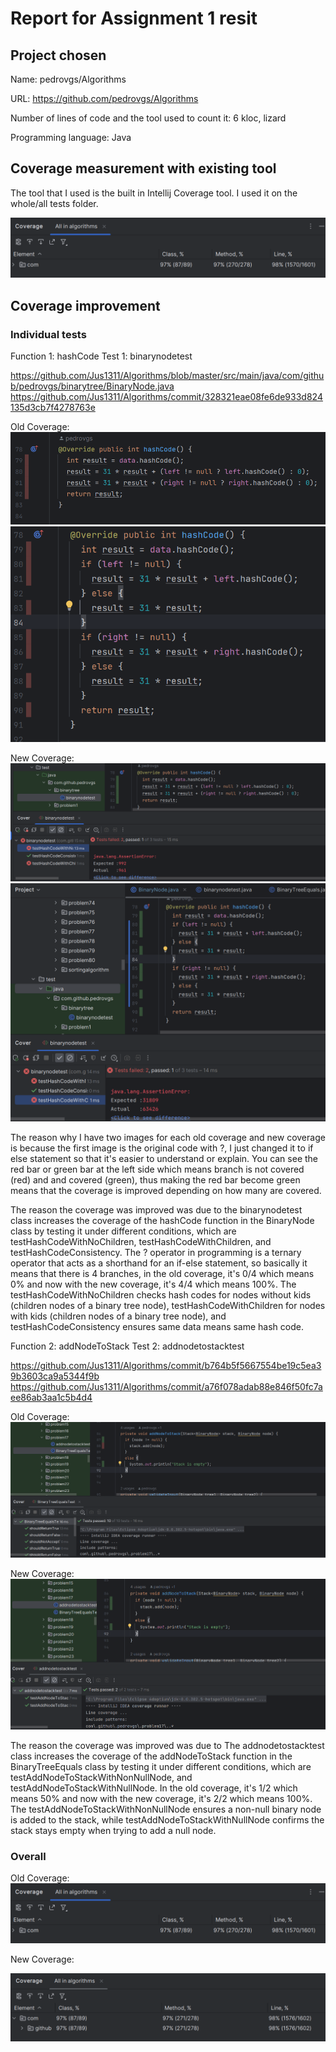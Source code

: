 # Report for Assignment 1 resit

## Project chosen

Name: pedrovgs/Algorithms

URL: https://github.com/pedrovgs/Algorithms

Number of lines of code and the tool used to count it: 6 kloc, lizard

Programming language: Java

## Coverage measurement with existing tool

The tool that I used is the built in Intellij Coverage tool. I used it on the whole/all tests folder.

![no alt](https://github.com/Jus1311/Algorithms/blob/master/images/coverage.png)

## Coverage improvement

### Individual tests

Function 1: hashCode
Test 1: binarynodetest

https://github.com/Jus1311/Algorithms/blob/master/src/main/java/com/github/pedrovgs/binarytree/BinaryNode.java
https://github.com/Jus1311/Algorithms/commit/328321eae08fe6de933d824135d3cb7f4278763e

Old Coverage:
![no alt](https://github.com/Jus1311/Algorithms/blob/master/images/Oldcoverage1%20ver1.png)
![no alt](https://github.com/Jus1311/Algorithms/blob/master/images/Oldcoverage1%20ver2.png)

New Coverage:
![no alt](https://github.com/Jus1311/Algorithms/blob/master/images/Newcoverage1%20ver1.png)
![no alt](https://github.com/Jus1311/Algorithms/blob/master/images/Newcoverage1%20ver2.png)

The reason why I have two images for each old coverage and new coverage is because the first image is the original code with ?, I just changed it to if else statement so that it's easier to understand or explain. You can see the red bar or green bar at the left side which means branch is not covered (red) and and covered (green), thus making the red bar become green means that the coverage is improved depending on how many are covered.

<State the coverage improvement with a number and elaborate on why the coverage is improved>
The reason the coverage was improved was due to the binarynodetest class increases the coverage of the hashCode function in the BinaryNode class by testing it under different conditions, which are testHashCodeWithNoChildren, testHashCodeWithChildren, and testHashCodeConsistency. The ? operator in programming is a ternary operator that acts as a shorthand for an if-else statement, so basically it means that there is 4 branches, in the old coverage, it's 0/4 which means 0% and now with the new coverage, it's 4/4 which means 100%. The testHashCodeWithNoChildren checks hash codes for nodes without kids (children nodes of a binary tree node), testHashCodeWithChildren for nodes with kids (children nodes of a binary tree node), and testHashCodeConsistency ensures same data means same hash code.

Function 2: addNodeToStack
Test 2: addnodetostacktest

https://github.com/Jus1311/Algorithms/commit/b764b5f5667554be19c5ea39b3603ca9a5344f9b
https://github.com/Jus1311/Algorithms/commit/a76f078adab88e846f50fc7aee86ab3aa1c5b4d4

Old Coverage:
![no alt](https://github.com/Jus1311/Algorithms/blob/master/images/oldcoveragefunction2.png)

New Coverage:
![no alt](https://github.com/Jus1311/Algorithms/blob/master/images/newcoveragefunction2.png)

<State the coverage improvement with a number and elaborate on why the coverage is improved>
The reason the coverage was improved was due to The addnodetostacktest class increases the coverage of the addNodeToStack function in the BinaryTreeEquals class by testing it under different conditions, which are testAddNodeToStackWithNonNullNode, and testAddNodeToStackWithNullNode. In the old coverage, it's 1/2 which means 50% and now with the new coverage, it's 2/2 which means 100%. The testAddNodeToStackWithNonNullNode ensures a non-null binary node is added to the stack, while testAddNodeToStackWithNullNode confirms the stack stays empty when trying to add a null node.

### Overall

Old Coverage:
![no alt](https://github.com/Jus1311/Algorithms/blob/master/images/coverage.png)

New Coverage:
<Provide a screenshot of the new coverage results by running the existing tool using all test modifications>

![no alt](https://github.com/Jus1311/Algorithms/blob/master/images/nfcoverage.png)
